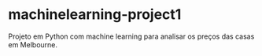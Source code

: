 # machinelearning-project1
Projeto em Python com machine learning para analisar os preços das casas em Melbourne.
